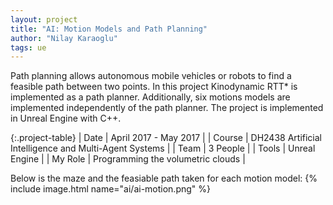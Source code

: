 ```yaml
---
layout: project
title: "AI: Motion Models and Path Planning"
author: "Nilay Karaoglu"
tags: ue
---
```


Path planning allows autonomous mobile vehicles or robots to find a feasible path between two points. In this project Kinodynamic RTT* is implemented as a path planner. Additionally, six motions models are implemented independently of the path planner. The project is implemented in Unreal Engine with C++.

{:.project-table}
| Date | April 2017 - May 2017 |
| Course | DH2438 Artificial Intelligence and Multi-Agent Systems |
| Team | 3 People |
| Tools | Unreal Engine |
| My Role | Programming the volumetric clouds  |

Below is the maze and the feasiable path taken for each motion model:
{% include image.html name="ai/ai-motion.png" %}
